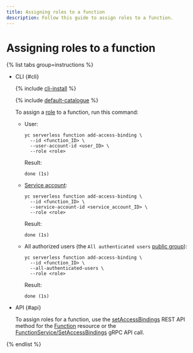 ```yaml
---
title: Assigning roles to a function
description: Follow this guide to assign roles to a function.
---
```


# Assigning roles to a function

{% list tabs group=instructions %}

- CLI {#cli}

   {% include [cli-install](../../../_includes/cli-install.md) %}

   {% include [default-catalogue](../../../_includes/default-catalogue.md) %}

   To assign a [role](../../security/index.md#roles-list) to a function, run this command:

   * User:
      ```
      yc serverless function add-access-binding \
        --id <function_ID> \
        --user-account-id <user_ID> \
        --role <role>
      ```
      Result:
      ```
      done (1s)
      ```
   * [Service account](../../../iam/concepts/users/service-accounts.md):
      ```
      yc serverless function add-access-binding \
        --id <function_ID> \
        --service-account-id <service_account_ID> \
        --role <role>
      ```
      Result:
      ```
      done (1s)
      ```
   * All authorized users (the `All authenticated users` [public group](../../../iam/concepts/access-control/public-group.md)):
      ```
      yc serverless function add-access-binding \
        --id <function_ID> \
        --all-authenticated-users \
        --role <role>
      ```
      Result:
      ```
      done (1s)
      ```

- API {#api}

   To assign roles for a function, use the [setAccessBindings](../../functions/api-ref/Function/setAccessBindings.md) REST API method for the [Function](../../functions/api-ref/Function/index.md) resource or the [FunctionService/SetAccessBindings](../../functions/api-ref/grpc/function_service.md#SetAccessBindings) gRPC API call.

{% endlist %}